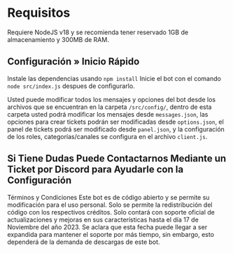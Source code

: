 # Requisitos
Requiere NodeJS v18 y se recomienda tener reservado 1GB de almacenamiento y 300MB de RAM.

## Configuración » Inicio Rápido

Instale las dependencias usando `npm install`
Inicie el bot con el comando `node src/index.js` despues de configurarlo.

Usted puede modificar todos los mensajes y opciones del bot desde los archivos que se encuentran en la carpeta `/src/config/`, dentro de esta carpeta usted podrá modificar los mensajes desde `messages.json`, las opciones para crear tickets podrán ser modificadas desde `options.json`, el panel de tickets podrá ser modificado desde `panel.json`, y la configuración de los roles, categorías/canales se configura en el archivo `client.js`.

## Si Tiene Dudas Puede Contactarnos Mediante un Ticket por Discord para Ayudarle con la Configuración
Términos y Condiciones
Este bot es de código abierto y se permite su modificación para el uso personal. Solo se permite la redistribución del código con los respectivos créditos. Solo contará con soporte oficial de actualizaciones y mejoras en sus características hasta el día 17 de Noviembre del año 2023. Se aclara que esta fecha puede llegar a ser expandida para mantener el soporte por más tiempo, sin embargo, esto dependerá de la demanda de descargas de este bot.
